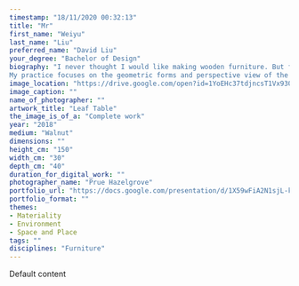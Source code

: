 ```yaml
---
timestamp: "18/11/2020 00:32:13"
title: "Mr"
first_name: "Weiyu"
last_name: "Liu"
preferred_name: "David Liu"
your_degree: "Bachelor of Design"
biography: "I never thought I would like making wooden furniture. But from the moment I touched the fresh timber out of the thicknesser, I realised that it is the thing I endeavour for the rest of my life. I love traditional tools and using them to make hand-crafted joineries. It helped me to understand the timber better.
My practice focuses on the geometric forms and perspective view of the object, which I hope to invite people to contemplate my works and rethink it from a distinct angle."
image_location: "https://drive.google.com/open?id=1YoEHc37tdjncsT1Vx930du5h23ix2wC8"
image_caption: ""
name_of_photographer: ""
artwork_title: "Leaf Table"
the_image_is_of_a: "Complete work"
year: "2018"
medium: "Walnut"
dimensions: ""
height_cm: "150"
width_cm: "30"
depth_cm: "40"
duration_for_digital_work: ""
photographer_name: "Prue Hazelgrove"
portfolio_url: "https://docs.google.com/presentation/d/1X59wFiA2N1sjL-kjTEWEVrms_pePwrdC-KlnX9h5vVE/edit?usp=sharing"
portfolio_format: ""
themes:
- Materiality
- Environment
- Space and Place
tags: ""
disciplines: "Furniture"
---
```


Default content